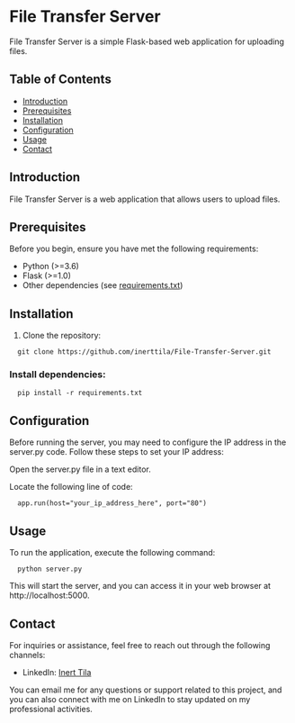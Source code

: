 # File Transfer Server

File Transfer Server is a simple Flask-based web application for uploading files.

## Table of Contents

- [Introduction](#introduction)
- [Prerequisites](#prerequisites)
- [Installation](#installation)
- [Configuration](#configuration)
- [Usage](#usage)
- [Contact](#Contact)

## Introduction

File Transfer Server is a web application that allows users to upload files.

## Prerequisites

Before you begin, ensure you have met the following requirements:

- Python (>=3.6)
- Flask (>=1.0)
- Other dependencies (see [requirements.txt](requirements.txt))

## Installation

1. Clone the repository:

```shell
  git clone https://github.com/inerttila/File-Transfer-Server.git
```

### Install dependencies:

```shell
  pip install -r requirements.txt

```
## Configuration
Before running the server, you may need to configure the IP address in the server.py code. Follow these steps to set your IP address:

Open the server.py file in a text editor.

Locate the following line of code:
```shell
  app.run(host="your_ip_address_here", port="80")
```
## Usage
To run the application, execute the following command:

```shell
  python server.py
```

This will start the server, and you can access it in your web browser at
http://localhost:5000.

## Contact

For inquiries or assistance, feel free to reach out through the following channels:

- LinkedIn: [Inert Tila](https://al.linkedin.com/in/inerttila)

You can email me for any questions or support related to this project, and you can also connect with me on LinkedIn to stay updated on my professional activities.
